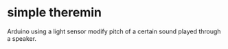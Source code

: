 # simple theremin
Arduino using a light sensor modify pitch of a certain sound played through a speaker.
